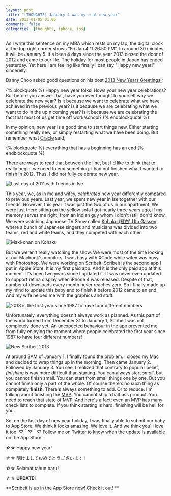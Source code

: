 ```yaml
---
layout: post
title: "[THOUGHTS] January 4 was my real new year"
date: 2013-01-05 01:06
comments: false
categories: [thoughts, iphone, ios]
---
```

As I write this sentence on my MBA which rests on my lap, the digital clock at the top right corner shows "Fri Jan 4 11:26:50 PM". In around 30 minutes, it will be January 5. It's been 4 days since the year 2013 closed the door of 2012 and came to our life. The holiday for most people in Japan has ended yesterday. Yet here I am feeling like finally I can say "Happy new year!" sincerelly.

<!-- more -->

Danny Choo asked good questions on his post [2013 New Years Greetings!](http://www.dannychoo.com/post/en/26806/2013+New+Years+Greetings.html):

{% blockquote %}
Happy new year folks! Hows your new year celebrations? 
But before you answer that, have you ever thought to yourself why we celebrate the new year? Is it because we want to celebrate what we have achieved in the previous year? Is it because we are celebrating what we want to do in the up n coming year? Is it because we are celebrating the fact that most of us get time off work/school?
{% endblockquote %}

In my opinion, new year is a good time to start things new. Either starting something really new, or simply restarting what we have been doing. But remember what [Oracle](http://en.wikipedia.org/wiki/The_Matrix_Revolutions) said,

{% blockquote %}
everything that has a beginning has an end
{% endblockquote %}

There are ways to read that between the line, but I'd like to think that to really begin, we need to end something. I had not finished what I wanted to finish in 2012. Thus, I did not fully celebrate new year.

![Last day of 2011 with friends in Ise](http://f.cl.ly/items/0G3e350L3m1a2K1N0U1M/Screen%20Shot%202013-01-04%20at%2011.42.19%20PM.png)

This year, we, as in me and wifey, *celebrated* new year differently compared to previous years. Last year, we spent new year in Ise together with our friends. However, this year it was just the two of us in our apartment. We were just there sitting on the yellow sofa I got nearly three years ago, if my memory serves me right, from an Indian guy whom I didn't (still don't) know. We were watching Japanese TV Show called [Kohaku (紅白) Uta Gassen](http://en.wikipedia.org/wiki/K%C5%8Dhaku_Uta_Gassen) where a bunch of Japanese singers and musicians was divided into two teams, red and white teams, and they competed with each other.

![Maki-chan on Kohaku](http://f.cl.ly/items/222Q0y0W1Y2h3I3s460T/maki-chan1.png)

But we weren't really watching the show. We were most of the time looking at our Macbook's monitors. I was busy with XCode while wifey was busy with Photoshop. We were working on Scribeit. Scribeit is the second app I put in Apple Store. It is my first paid app. And it is the only paid app at this moment. It's been two years since I updated it. It was never even updated to support retina display when iPhone 4 was released. Despite of that, number of downloads every month never reaches zero. So I finally made up my mind to update this baby and to finish it before 2012 came to an end. And my wife helped me with the graphics and stuff.

![2013 is the first year since 1987 to have four different numbers](http://f.cl.ly/items/2B081D0J0h1c0c450312/9gag2013.png)

Unfortunately, everything doesn't always work as planned. As this part of the world turned from December 31 to January 1, Scribeit was not completely done yet. An unexpected behaviour in the app prevented me from fully enjoying the moment where people celebrated the first year since 1987 to have four different numbers!

![New Scribeit 2013](http://f.cl.ly/items/3h0o2n1X3a3T0j0R1y0s/Screen%20Shot%202013-01-05%20at%2012.17.08%20AM.png)

At around 3AM of January 1, I finally found the problem. I closed my Mac and decided to wrap things up in the morning. Then came January 2. Followed by January 3. You see, I realized that contrary to popular belief, *finishing* is way more difficult than starting. You can always start *small*, but you cannot finish small. You can start from small things one by one. But you cannot finish only a part of the whole. Of course there's no such thing as completely **finish**. There's always something to add. Or to reduce. I'm talking about finishing the [MVP](http://en.wikipedia.org/wiki/Minimum_viable_product). You cannot ship a half ass product. You need to reach that state of MVP. And here's a fact: even an MVP has many check lists to complete. If you think starting is hard, finishing will be hell for you. 

So, on the last day of new year holiday, I was finally able to submit our baby to App Store. We think it looks amazing. We love it. And we think you'll love it too. ♡＾▽＾♡ Follow me on [Twitter](https://twitter.com/nicnocquee) to know when the update is available on the App Store.

☆☆ Happy new year!

☆☆ 明けましておめでとうございます！

☆☆ Selamat tahun baru!


☆☆ **UPDATE!**

**Scribeit is up in the [App Store](http://scribeit.appsccelerated.com/) now! Check it out!
**

